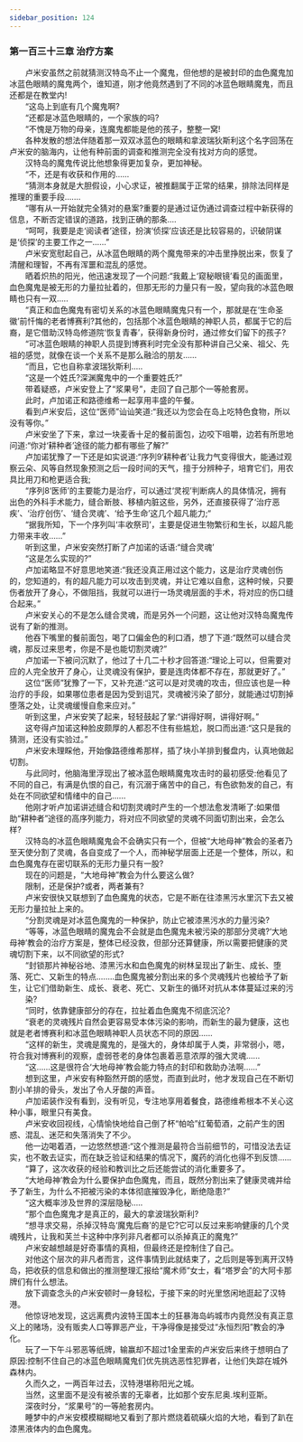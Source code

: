 ```yaml
---
sidebar_position: 124
---
```

### 第一百三十三章 治疗方案  


　　卢米安虽然之前就猜测汉特岛不止一个魔鬼，但他想的是被封印的血色魔鬼加冰蓝色眼睛的魔鬼两个，谁知道，刚才他竟然遇到了不同的冰蓝色眼睛魔鬼，而且还都是在教堂内!  
　　“这岛上到底有几个魔鬼啊?  
　　“还都是冰蓝色眼睛的，一个家族的吗?  
　　“不愧是万物的母亲，连魔鬼都能是他的孩子，整整一窝!  
　　各种发散的想法伴随着那一双双冰蓝色的眼睛和拿波瑞狄斯利这个名字回荡在卢米安的脑海内，让他有种前面的调查和推测完全没有找对方向的感觉。  
　　汉特岛的魔鬼传说比他想象得更加复杂，更加神秘。  
　　“不，还是有收获和作用的......  
　　“猜测本身就是大胆假设，小心求证，被推翻属于正常的结果，排除法同样是推理的重要手段…....  
　　“哪有从一开始就完全猜对的悬案?重要的是通过证伪通过调查过程中新获得的信息，不断否定错误的道路，找到正确的那条.…  
　　“呵呵，我要是走‘阅读者’途径，扮演‘侦探’应该还是比较容易的，识破阴谋是‘侦探’的主要工作之一……”  
　　卢米安宽慰起自己，从冰蓝色眼睛的两个魔鬼带来的冲击里挣脱出来，恢复了清醒和理智，不再有浑噩和混乱的感觉。  
　　晒着炽热的阳光，他迅速发现了一个问题:“我戴上‘窥秘眼镜’看见的画面里，血色魔鬼是被无形的力量拉扯着的，但那无形的力量只有一股，望向我的冰蓝色眼睛也只有一双…..  
　　“真正和血色魔鬼有密切关系的冰蓝色眼睛魔鬼只有一个，那就是在‘生命圣徽’前忏悔的老者博赛利?其他的，包括那个冰蓝色眼睛的神职人员，都属于它的后裔，是它借助汉特岛修道院‘恢复青春’，获得新身份时，通过修女们留下的孩子?  
　　“可冰蓝色眼睛的神职人员提到博赛利时完全没有那种讲自己父亲、祖父、先祖的感觉，就像在谈一个关系不是那么融洽的朋友……  
　　“而且，它也自称拿波瑞狄斯利.....  
　　“这是一个姓氏?深渊魔鬼中的一个重要姓氏?”  
　　带着疑惑，卢米安登上了“浆果号”，走回了自己那个一等舱套房。  
　　此时，卢加诺正和路德维希一起享用丰盛的午餐。  
　　看到卢米安后，这位“医师”讪讪笑道:“我还以为您会在岛上吃特色食物，所以没有等你。”  
　　卢米安坐了下来，拿过一块麦香十足的餐前面包，边咬下咀嚼，边若有所思地问道:“你对‘耕种者’途径的能力都有哪些了解?”  
　　卢加诺犹豫了一下还是如实说道:“序列9‘耕种者’让我力气变得很大，能通过观察云朵、风等自然现象预测之后一段时间的天气，擅于分辨种子，培育它们，用农具比用刀和枪更适合我;  
　　“序列8‘医师’的主要能力是治疗，可以通过‘灵视’判断病人的具体情况，拥有出色的外科手术能力，缝合断肢、移植内脏这些，另外，还直接获得了‘治疗恶疾’、‘治疗创伤’、‘缝合灵魂’、‘给予生命’这几个超凡能力;“  
　　“据我所知，下一个序列叫‘丰收祭司’，主要是促进生物繁衍和生长，以超凡能力带来丰收……”  
　　听到这里，卢米安突然打断了卢加诺的话语:“缝合灵魂’  
　　“这是怎么实现的?”  
　　卢加诺略显不好意思地笑道:“我还没真正用过这个能力，这是治疗灵魂创伤的，您知道的，有的超凡能力可以攻击到灵魂，并让它难以自愈，这种时候，只要伤者放开了身心，不做阻挡，我就可以进行一场灵魂层面的手术，将对应的伤口缝合起来。”  
　　卢米安关心的不是怎么缝合灵魂，而是另外一个问题，这让他对汉特岛魔鬼传说有了新的推测。  
　　他吞下嘴里的餐前面包，喝了口偏金色的利口酒，想了下道:“既然可以缝合灵魂，那反过来思考，你是不是也能切割灵魂?”  
　　卢加诺一下被问沉默了，他过了十几二十秒才回答道:“理论上可以，但需要对应的人完全放开了身心，让灵魂没有保护，要是连肉体都不存在，那就更好了。”  
　　这位“医师”犹豫了一下，又补充道:“这可以是对灵魂的攻击，但应该也是一种治疗的手段，如果哪位患者是因为受到诅咒，灵魂被污染了部分，就能通过切割掉堕落之处，让灵魂缓慢自愈来应对。”  
　　听到这里，卢米安笑了起来，轻轻鼓起了掌:“讲得好啊，讲得好啊。”  
　　这夸得卢加诺这种脸皮颇厚的人都忍不住有些尴尬，脱口而出道:“这只是我的猜测，还没有实验过。”  
　　卢米安未理睬他，开始像路德维希那样，插了块小羊排到餐盘内，认真地做起切割。  
　　与此同时，他脑海里浮现出了被冰蓝色眼睛魔鬼攻击时的最初感受:他看见了不同的自己，有满是仇恨的自己，有沉溺于痛苦中的自己，有色欲勃发的自己，有处在不同欲望和情绪中的自己......  
　　他刚才听卢加诺讲述缝合和切割灵魂时产生的一个想法愈发清晰了:如果借助“耕种者”途径的高序列能力，将对应不同欲望的灵魂不同面切割出来，会怎么样?  
　　汉特岛的冰蓝色眼睛魔鬼会不会确实只有一个，但被“大地母神”教会的圣者乃至天使分割了灵魂，各自变成了一个人，而神秘学层面上还是一个整体，所以，和血色魔鬼存在密切联系的无形力量只有一股?  
　　现在的问题是，“大地母神”教会为什么要这么做?  
　　限制，还是保护?或者，两者兼有?  
　　卢米安很快又联想到了血色魔鬼的状态，它是不断在往漆黑污水里沉下去又被无形力量拉扯上来的。  
　　“分割灵魂是对冰蓝色魔鬼的一种保护，防止它被漆黑污水的力量污染?  
　　“等等，冰蓝色眼睛的魔鬼会不会就是血色魔鬼未被污染的那部分灵魂?‘大地母神’教会的治疗方案是，整体已经没救，但部分还算健康，所以需要把健康的灵魂切割下来，以不同欲望的形式?  
　　“封锁那片神秘谷地、漆黑污水和血色魔鬼的树林呈现出了新生、成长、堕落、死亡、又新生的特点.…….血色魔鬼被分割出来的多个灵魂残片也被给予了新生，让它们借助新生、成长、衰老、死亡、又新生的循环对抗从本体蔓延过来的污  
　　染?  
　　“同时，依靠健康部分的存在，拉扯着血色魔鬼不彻底沉沦?  
　　“衰老的灵魂残片自然会更容易受本体污染的影响，而新生的最为健康，这也就是老者博赛利和冰蓝色眼睛神职人员状态不同的原因......  
　　“这样的新生，灵魂是魔鬼的，是强大的，身体却属于人类，非常弱小，嗯，符合我对博赛利的观察，虚弱苍老的身体包裹着恶意浓厚的强大灵魂......  
　　“这……这是很符合‘大地母神’教会能力特点的封印和救助办法啊......”  
　　想到这里，卢米安有种豁然开朗的感觉，而直到此时，他才发现自己在不断切割小羊排的骨头，发出了令人牙酸的声音。  
　　卢加诺装作没有看到，没有听见，专注地享用着餐食，路德维希根本不关心这种小事，眼里只有美食。  
　　卢米安收回视线，心情愉快地给自己倒了杯“帕哈”红葡萄酒，之前产生的困惑、混乱、迷茫和失落消失了不少。  
　　他一边喝着酒，一边悠然想道:“这个推测是最符合当前细节的，可惜没法去证实，也不敢去证实，而在缺乏验证和结果的情况下，魔药的消化也得不到反馈……  
　　“算了，这次收获的经验和教训比之后还能尝试的消化重要多了。  
　　“大地母神’教会为什么要保护血色魔鬼，而且，既然分割出来了健康灵魂并给予了新生，为什么不把被污染的本体彻底摧毁净化，断绝隐患?”  
　　“这大概率涉及世界的深层隐秘.....  
　　“那个血色魔鬼才是真正的，最大的拿波瑞狄斯利?  
　　“想寻求交易，杀掉汉特岛‘魔鬼后裔’的是它?它可以反过来影响健康的几个灵魂残片，让我和芙兰卡这种中序列非凡者都可以杀掉真正的魔鬼?”  
　　卢米安越想越是好奇事情的真相，但最终还是控制住了自己。  
　　对他这个层次的非凡者而言，这件事情到此就结束了，之后则是等到离开汉特岛，把收获的信息和做出的推测整理汇报给“魔术师”女士，看“塔罗会”的大阿卡那牌们有什么想法。  
　　放下调查念头的卢米安顿时一身轻松，于接下来的时光里悠闲地逛起了汉特港。  
　　他惊讶地发现，这远离费内波特王国本土的狂暴海岛屿城市内竟然没有真正意义上的赌场，没有贩卖人口等罪恶产业，干净得像是接受过“永恒烈阳”教会的净化。  
　　玩了一下午斗邪恶等纸牌，输赢却不超过1金里索的卢米安后来终于想明白了原因:控制不住自己的冰蓝色眼睛魔鬼们优先挑选恶性犯罪者，让他们失踪在城外森林内。  
　　久而久之，一两百年过去，汉特港堪称阳光之城。  
　　当然，这里面不是没有被杀害的无辜者，比如那个安东尼奥.埃利亚斯。  
　　深夜时分，“浆果号”的一等舱套房内。  
　　睡梦中的卢米安模模糊糊地又看到了那片燃烧着硫磺火焰的大地，看到了趴在漆黑液体内的血色魔鬼。  
